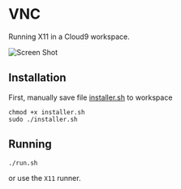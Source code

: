 VNC
===

Running X11 in a Cloud9 workspace.

![Screen Shot](screenshot.png)

Installation
------------
First, manually save file [installer.sh](https://raw.githubusercontent.com/Downquark7/cloud9-vnc/master/installer.sh) to workspace

    chmod +x installer.sh
    sudo ./installer.sh

Running
-------

    ./run.sh
    
or use the `X11` runner.
